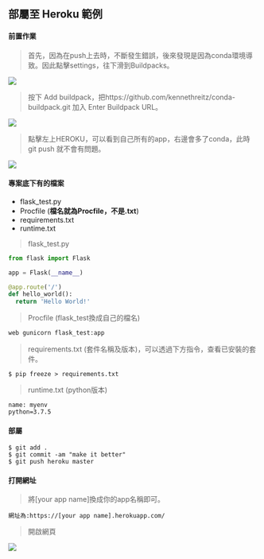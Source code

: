 ## 部屬至 Heroku 範例

#### 前置作業
>首先，因為在push上去時，不斷發生錯誤，後來發現是因為conda環境導致。因此點擊settings，往下滑到Buildpacks。

![](https://i.imgur.com/2VpnlVX.jpg)

>按下 Add buildpack，把https://github.com/kennethreitz/conda-buildpack.git 加入 Enter Buildpack URL。

![](https://i.imgur.com/xKbr4Iv.jpg)

> 點擊左上HEROKU，可以看到自己所有的app，右邊會多了conda，此時 git push 就不會有問題。

![](https://i.imgur.com/WzcuN95.jpg)

#### 專案底下有的檔案
* flask_test.py
* Procfile (**檔名就為Procfile，不是.txt**)
* requirements.txt
* runtime.txt

>flask_test.py
```python
from flask import Flask

app = Flask(__name__)

@app.route('/')
def hello_world():
  return 'Hello World!'

```
>Procfile (flask_test換成自己的檔名)
```python
web gunicorn flask_test:app
```
>requirements.txt (套件名稱及版本)，可以透過下方指令，查看已安裝的套件。
```
$ pip freeze > requirements.txt
```
>runtime.txt (python版本)
```
name: myenv
python=3.7.5
```

#### 部屬
```
$ git add .
$ git commit -am "make it better"
$ git push heroku master
```
#### 打開網址
>將[your app name]換成你的app名稱即可。
```
網址為:https://[your app name].herokuapp.com/
```
>開啟網頁

![](https://i.imgur.com/xAa2ftW.jpg)
